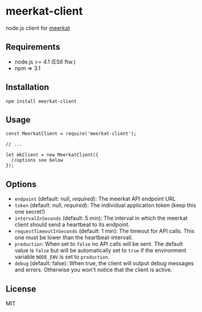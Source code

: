 # meerkat-client
node.js client for [meerkat](https://github.com/maximilian-krauss/meerkat)

## Requirements
* node.js >= 4.1 (ES6 ftw.)
* npm => 3.1

## Installation
```
npm install meerkat-client
```

## Usage
```
const MeerkatClient = require('meerkat-client');

// ...

let mkClient = new MeerkatClient({
  //options see below
});

```

## Options
* `endpoint` (default: null, *required*): The meerkat API endpoint URL
* `token` (default: null, *required*): The individual application token (keep this one secret!)
* `intervalInSeconds` (default: 5 min): The interval in which the meerkat client should send a heartbeat to its endpoint.
* `requestTimeoutInSeconds` (default: 1 min): The timeout for API calls. This one must be lower than the heartbeat-intervall.
* `production`: When set to `false` no API calls will be sent. The default value is `false` but will be automatically set to `true` if the environment variable `NODE_ENV` is set to `production`.
* `debug` (default: false): When true, the client will output debug messages and errors. Otherwise you won't notice that the client is active.

## License
MIT
